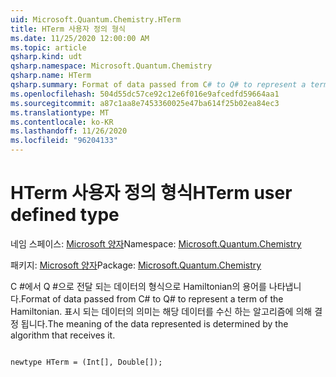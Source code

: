 ```yaml
---
uid: Microsoft.Quantum.Chemistry.HTerm
title: HTerm 사용자 정의 형식
ms.date: 11/25/2020 12:00:00 AM
ms.topic: article
qsharp.kind: udt
qsharp.namespace: Microsoft.Quantum.Chemistry
qsharp.name: HTerm
qsharp.summary: Format of data passed from C# to Q# to represent a term of the Hamiltonian. The meaning of the data represented is determined by the algorithm that receives it.
ms.openlocfilehash: 504d55dc57ce92c12e6f016e9afcedfd59664aa1
ms.sourcegitcommit: a87c1aa8e7453360025e47ba614f25b02ea84ec3
ms.translationtype: MT
ms.contentlocale: ko-KR
ms.lasthandoff: 11/26/2020
ms.locfileid: "96204133"
---
```

# <a name="hterm-user-defined-type"></a><span data-ttu-id="bb214-102">HTerm 사용자 정의 형식</span><span class="sxs-lookup"><span data-stu-id="bb214-102">HTerm user defined type</span></span>

<span data-ttu-id="bb214-103">네임 스페이스: [Microsoft 양자](xref:Microsoft.Quantum.Chemistry)</span><span class="sxs-lookup"><span data-stu-id="bb214-103">Namespace: [Microsoft.Quantum.Chemistry](xref:Microsoft.Quantum.Chemistry)</span></span>

<span data-ttu-id="bb214-104">패키지: [Microsoft 양자](https://nuget.org/packages/Microsoft.Quantum.Chemistry)</span><span class="sxs-lookup"><span data-stu-id="bb214-104">Package: [Microsoft.Quantum.Chemistry](https://nuget.org/packages/Microsoft.Quantum.Chemistry)</span></span>


<span data-ttu-id="bb214-105">C #에서 Q #으로 전달 되는 데이터의 형식으로 Hamiltonian의 용어를 나타냅니다.</span><span class="sxs-lookup"><span data-stu-id="bb214-105">Format of data passed from C# to Q# to represent a term of the Hamiltonian.</span></span>
<span data-ttu-id="bb214-106">표시 되는 데이터의 의미는 해당 데이터를 수신 하는 알고리즘에 의해 결정 됩니다.</span><span class="sxs-lookup"><span data-stu-id="bb214-106">The meaning of the data represented is determined by the algorithm that receives it.</span></span>

```qsharp

newtype HTerm = (Int[], Double[]);
```

